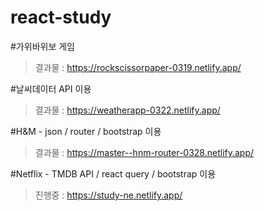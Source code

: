 # react-study


#가위바위보 게임 
> 결과물 : https://rockscissorpaper-0319.netlify.app/


#날씨데이터 API 이용 
> 결과물 : https://weatherapp-0322.netlify.app/


#H&M - json / router / bootstrap 이용 
> 결과물 : https://master--hnm-router-0328.netlify.app/


#Netflix - TMDB API / react query / bootstrap 이용 
> 진행중 : https://study-ne.netlify.app/
